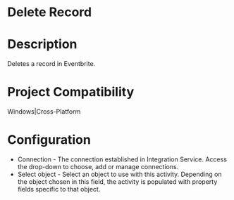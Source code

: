 ﻿# Delete Record

# Description

Deletes a record in Eventbrite.

# Project Compatibility

Windows|Cross-Platform

# Configuration

* Connection - The connection established in Integration Service. Access the drop-down to choose, add or manage connections.
* Select object - Select an object to use with this activity. Depending on the object chosen in this field, the activity is populated with property fields specific to that object.
